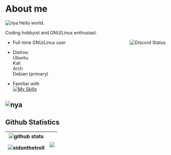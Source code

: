 # About me
![nya](https://user-images.githubusercontent.com/73097560/115834477-dbab4500-a447-11eb-908a-139a6edaec5c.gif)
Hello world.<br>


Coding hobbyist and GNU/Linux enthusiast.

<a href="https://discord.com/users/728604179186188368">
  <img align="right" src="https://lanyard.cnrad.dev/api/728604179186188368?idleMessage=Probably%20doing%20homework%20or%20coding." alt="Discord Status">
</a>



- Full-time GNU/Linux user


- Distros:<br>
Ubuntu<br>
Kali<br>
Arch<br>
Debian (primary)

- Familiar with<br> 
[![My Skills](https://skillicons.dev/icons?i=docker,linux,bash,vim,neovim,py&theme=dark)](https://skillicons.dev)





![nya](https://user-images.githubusercontent.com/73097560/115834477-dbab4500-a447-11eb-908a-139a6edaec5c.gif)
---

## Github Statistics

| <img align="center" src="https://readme-card-drab.vercel.app/api/?username=sidonthetroll&theme=merko&show_icons=true&&hide_border=false" alt="github stats" /></a> <p><img align="center" src="https://github-readme-streak-stats.herokuapp.com/?user=sidonthetroll&theme=dark" alt="sidonthetroll" /></p>| <img align="center" src="https://readme-card-drab.vercel.app/api/top-langs/?username=sidonthetroll&theme=gruvbox&hide_border=false&layout=pie" /></a> |
| ------------- | ------------- |
